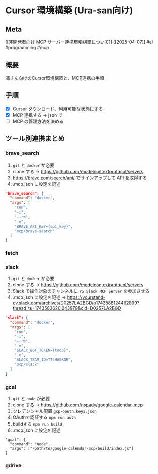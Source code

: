 # Cursor 環境構築 (Ura-san向け)

## Meta

[[非開発者向け MCP サーバー連携環境構築について]] [[2025-04-07]]
#ai #programming #mcp

## 概要

浦さん向けのCursor環境構築と、MCP連携の手順

## 手順

- [x] Cursor ダウンロード、利用可能な状態にする
- [x] MCP 連携する -> json で
- [ ] MCP の管理方法を決める

## ツール別連携まとめ

### brave_search

1. `git` と `docker` が必要
2. clone する -> https://github.com/modelcontextprotocol/servers
3. https://brave.com/search/api/ でサインアップして API を取得する
4. .mcp.json に設定を記述
```json
"brave_search": {
  "command": "docker",
  "args": [
    "run",
    "-i",
    "--rm",
    "-e",
    "BRAVE_API_KEY={api_key}",
    "mcp/brave-search"
  ]
}
```

### fetch

### slack

1. `git` と `docker` が必要
2. clone する -> https://github.com/modelcontextprotocol/servers
3. Slack で操作対象のチャンネルに `YS Slack MCP Server` を参加させる
4. .mcp.json に設定を記述 -> https://yourstand-ev.slack.com/archives/D0257LA2BGD/p1743588124462899?thread_ts=1743583620.243979&cid=D0257LA2BGD
```json
"slack": {
  "command": "docker",
  "args": [
    "run",
    "-i",
    "--rm",
    "-e",
    "SLACK_BOT_TOKEN={todo}",
    "-e",
    "SLACK_TEAM_ID=TT4HAERQR",
    "mcp/slack"
  ]
}
```

### gcal

1. `git` と `node` が必要
2. clone する -> https://github.com/nspady/google-calendar-mcp
3. クレデンシャル配置 `gcp-oauth.keys.json`
4. OAuthで認証する `npm run auth`
5. buildする `npm run build`
6. .mcp.json に設定を記述
```
"gcal": {
  "command": "node",
  "args": ["/path/to/google-calendar-mcp/build/index.js"]
}
```

### gdrive